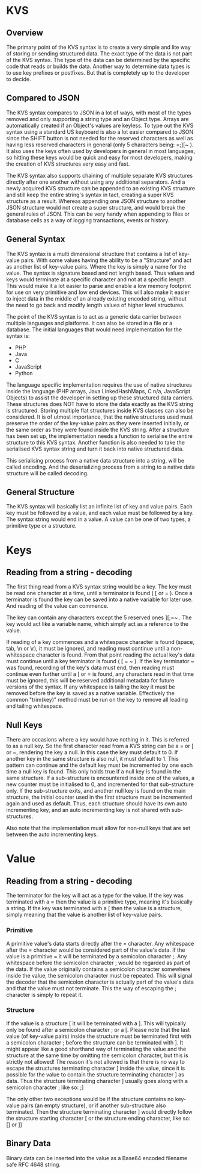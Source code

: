 # KVS
## Overview
The primary point of the KVS syntax is to create a very simple and lite way of storing or sending structured data. The exact type of the data is not part of the KVS syntax. The type of the data can be determined by the specific code that reads or builds the data. Another way to determine data types is to use key prefixes or postfixes. But that is completely up to the developer to decide.
## Compared to JSON

The KVS syntax compares to JSON in a lot of ways, with most of the types removed and only supporting a string type and an Object type. Arrays are automatically created if an Object's values are keyless. To type out the KVS syntax using a standard US keyboard is also a lot easier compared to JSON since the SHIFT button is not needed for the reserved characters as well as having less reserved characters in general (only 5 characters being: =;][~ ). It also uses the keys often used by developers in general in most languages, so hitting these keys would be quick and easy for most developers, making the creation of KVS structures very easy and fast.

The KVS syntax also supports chaining of multiple separate KVS structures directly after one another without using any additional separators. And a newly acquired KVS structure can be appended to an existing KVS structure and still keep the entire string's syntax in tact, creating a super KVS structure as a result. Whereas appending one JSON structure to another JSON structure would not create a super structure, and would break the general rules of JSON. This can be very handy when appending to files or database cells as a way of logging transactions, events or history.
## General Syntax

The KVS syntax is a multi dimensional structure that contains a list of key-value pairs. With some values having the ability to be a "Structure" and act as another list of key-value pairs. Where the key is simply a name for the value. The syntax is signature based and not length based. Thus values and keys would terminate at a specific character and not at a specific length. This would make it a lot easier to parse and enable a low memory footprint for use on very primitive and low end devices. This will also make it easier to inject data in the middle of an already existing encoded string, without the need to go back and modify length values of higher level structures.

The point of the KVS syntax is to act as a generic data carrier between multiple languages and platforms. It can also be stored in a file or a database. The initial languages that would need implementation for the syntax is:
- PHP
- Java
- C
- JavaScript
- Python

The language specific implementation requires the use of native structures inside the language (PHP arrays, Java LinkedHashMaps, C n/a, JavaScript Objects) to assist the developer in setting up these structured data carriers. These structures does NOT have to store the data exactly as the KVS string is structured. Storing multiple flat structures inside KVS classes can also be considered. It is of utmost importance, that the native structures used must preserve the order of the key-value pairs as they were inserted initially, or the same order as they were found inside the KVS string. After a structure has been set up, the implementation needs a function to serialise the entire structure to this KVS syntax. Another function is also needed to take the serialised KVS syntax string and turn it back into native structured data.

This serialising process from a native data structure into a string, will be called encoding. And the deserializing process from a string to a native data structure will be called decoding.
## General Structure
The KVS syntax will basically list an infinite list of key and value pairs. Each key must be followed by a value, and each value must be followed by a key. The syntax string would end in a value. A value can be one of two types, a primitive type or a structure.
# Keys
## Reading from a string - decoding
The first thing read from a KVS syntax string would be a key. The key must be read one character at a time, until a terminator is found ( [ or =  ). Once a terminator is found the key can be saved into a native variable for later use. And reading of the value can commence.

The key can contain any characters except the 5 reserved ones ][;=~ . The key would act like a variable name, which simply act as a reference to the value.

If reading of a key commences and a whitespace character is found (space, tab, \n or \r), it must be ignored, and reading must continue until a non-whitespace character is found. From that point reading the actual key's data must continue until a key terminator is found ( [ = ~ ). If the key terminator ~ was found, recording of the key's data must end, then reading must continue even further until a [ or = is found, any characters read in that time must be ignored, this will be reserved additional metadata for future versions of the syntax. If any whitespace is tailing the key it must be removed before the key is saved as a native variable. Effectively the common "trim(key)" method must be run on the key to remove all leading and tailing whitespace.
## Null Keys
There are occasions where a key would have nothing in it. This is referred to as a null key. So the first character read from a KVS string can be a = or [ or ~, rendering the key a null. In this case the key must default to 0. If another key in the same structure is also null, it must default to 1. This pattern can continue and the default key must be incremented by one each time a null key is found. This only holds true if a null key is found in the same structure. If a sub-structure is encountered inside one of the values, a new counter must be initialised to 0, and incremented for that sub-structure only. If the sub-structure exits, and another null key is found on the main structure, the initial counter used in the first structure must be incremented again and used as default. Thus, each structure should have its own auto incrementing key, and an auto incrementing key is not shared with sub-structures.

Also note that the implementation must allow for non-null keys that are set between the auto incrementing keys.
# Value
## Reading from a string - decoding
The terminator for the key will act as a type for the value. If the key was terminated with a = then the value is a primitive type, meaning it's basically a string. If the key was terminated with a [ then the value is a structure, simply meaning that the value is another list of key-value pairs.
### Primitive
A primitive value's data starts directly after the = character. Any whitespace after the = character would be considered part of the value's data. If the value is a primitive = it will be terminated by a semicolon character ;. Any whitespace before the semicolon character ; would be regarded as part of the data. If the value originally contains a semicolon character somewhere inside the value, the semicolon character must be repeated. This will signal the decoder that the semicolon character is actually part of the value's data and that the value must not terminate. This the way of escaping the ; character is simply to repeat it.
### Structure
If the value is a structure [ it will be terminated with a ]. This will typically only be found after a semicolon character ; or a [. Please note that the last value (of key-value pairs) inside the structure must be terminated first with a semicolon character ; before the structure can be terminated with ]. It might appear like a good shorthand way of terminating the value and the structure at the same time by omitting the semicolon character, but this is strictly not allowed! The reason it's not allowed is that there is no way to escape the structures terminating character ] inside the value, since it is possible for the value to contain the structure terminating character ] as data. Thus the structure terminating character ] usually goes along with a semicolon character ; like so: ;]

The only other two exceptions would be if the structure contains no key-value pairs (an empty structure), or if another sub-structure also terminated. Then the structure terminating character ] would directly follow the structure starting character [ or the structure ending character, like so: [] or ]]
## Binary Data
Binary data can be inserted into the value as a Base64 encoded filename safe RFC 4648 string.


